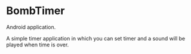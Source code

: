 # BombTimer
Android application.

A simple timer application in which you can set timer and a sound will be played when time is over.
